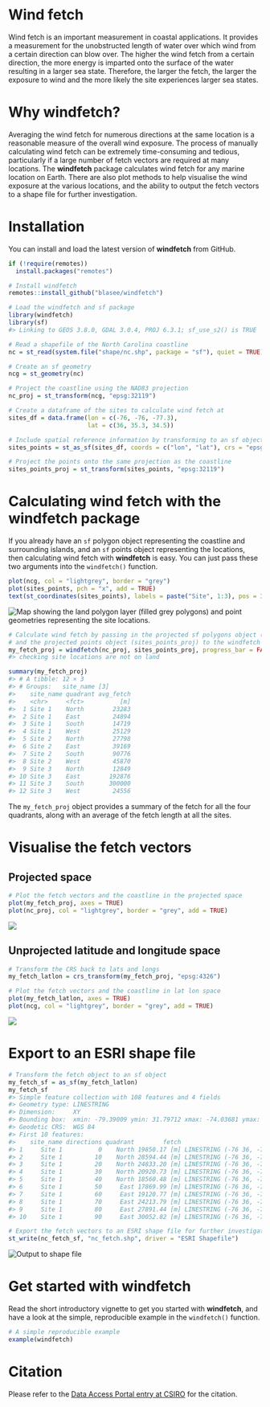 <!-- README.md is generated from README.Rmd. Please edit that file -->

# Wind fetch

Wind fetch is an important measurement in coastal applications. It
provides a measurement for the unobstructed length of water over which
wind from a certain direction can blow over. The higher the wind fetch
from a certain direction, the more energy is imparted onto the surface
of the water resulting in a larger sea state. Therefore, the larger the
fetch, the larger the exposure to wind and the more likely the site
experiences larger sea states.

# Why **windfetch**?

Averaging the wind fetch for numerous directions at the same location is
a reasonable measure of the overall wind exposure. The process of
manually calculating wind fetch can be extremely time-consuming and
tedious, particularly if a large number of fetch vectors are required at
many locations. The **windfetch** package calculates wind fetch for any
marine location on Earth. There are also plot methods to help visualise
the wind exposure at the various locations, and the ability to output
the fetch vectors to a shape file for further investigation.

# Installation

You can install and load the latest version of **windfetch** from
GitHub.

``` r
if (!require(remotes))
  install.packages("remotes")

# Install windfetch
remotes::install_github("blasee/windfetch")
```

``` r
# Load the windfetch and sf package
library(windfetch)
library(sf)
#> Linking to GEOS 3.8.0, GDAL 3.0.4, PROJ 6.3.1; sf_use_s2() is TRUE

# Read a shapefile of the North Carolina coastline
nc = st_read(system.file("shape/nc.shp", package = "sf"), quiet = TRUE)

# Create an sf geometry
ncg = st_geometry(nc)

# Project the coastline using the NAD83 projection
nc_proj = st_transform(ncg, "epsg:32119")

# Create a dataframe of the sites to calculate wind fetch at
sites_df = data.frame(lon = c(-76, -76, -77.3),
                      lat = c(36, 35.3, 34.5))

# Include spatial reference information by transforming to an sf object
sites_points = st_as_sf(sites_df, coords = c("lon", "lat"), crs = "epsg:4326")

# Project the points onto the same projection as the coastline
sites_points_proj = st_transform(sites_points, "epsg:32119")
```

# Calculating wind fetch with the **windfetch** package

If you already have an `sf` polygon object representing the coastline
and surrounding islands, and an `sf` points object representing the
locations, then calculating wind fetch with **windfetch** is easy. You
can just pass these two arguments into the `windfetch()` function.

``` r
plot(ncg, col = "lightgrey", border = "grey")
plot(sites_points, pch = "x", add = TRUE)
text(st_coordinates(sites_points), labels = paste("Site", 1:3), pos = 3)
```

![Map showing the land polygon layer (filled grey polygons) and point
geometries representing the site
locations.](README_files/figure-gfm/unnamed-chunk-4-1.png)

``` r
# Calculate wind fetch by passing in the projected sf polygons object (nc_proj)
# and the projected points object (sites_points_proj) to the windfetch function.
my_fetch_proj = windfetch(nc_proj, sites_points_proj, progress_bar = FALSE)
#> checking site locations are not on land

summary(my_fetch_proj)
#> # A tibble: 12 × 3
#> # Groups:   site_name [3]
#>    site_name quadrant avg_fetch
#>    <chr>     <fct>          [m]
#>  1 Site 1    North        23283
#>  2 Site 1    East         24894
#>  3 Site 1    South        14719
#>  4 Site 1    West         25129
#>  5 Site 2    North        27798
#>  6 Site 2    East         39169
#>  7 Site 2    South        90776
#>  8 Site 2    West         45870
#>  9 Site 3    North        12849
#> 10 Site 3    East        192876
#> 11 Site 3    South       300000
#> 12 Site 3    West         24556
```

The `my_fetch_proj` object provides a summary of the fetch for all the
four quadrants, along with an average of the fetch length at all the
sites.

# Visualise the fetch vectors

## Projected space

``` r
# Plot the fetch vectors and the coastline in the projected space
plot(my_fetch_proj, axes = TRUE)
plot(nc_proj, col = "lightgrey", border = "grey", add = TRUE)
```

![](README_files/figure-gfm/unnamed-chunk-6-1.png)<!-- -->

## Unprojected latitude and longitude space

``` r
# Transform the CRS back to lats and longs
my_fetch_latlon = crs_transform(my_fetch_proj, "epsg:4326")

# Plot the fetch vectors and the coastline in lat lon space
plot(my_fetch_latlon, axes = TRUE)
plot(ncg, col = "lightgrey", border = "grey", add = TRUE)
```

![](README_files/figure-gfm/unnamed-chunk-7-1.png)<!-- -->

# Export to an ESRI shape file

``` r
# Transform the fetch object to an sf object
my_fetch_sf = as_sf(my_fetch_latlon)
my_fetch_sf
#> Simple feature collection with 108 features and 4 fields
#> Geometry type: LINESTRING
#> Dimension:     XY
#> Bounding box:  xmin: -79.39009 ymin: 31.79712 xmax: -74.03681 ymax: 36.26015
#> Geodetic CRS:  WGS 84
#> First 10 features:
#>    site_name directions quadrant        fetch                       geometry
#> 1     Site 1          0    North 19850.17 [m] LINESTRING (-76 36, -75.993...
#> 2     Site 1         10    North 28594.44 [m] LINESTRING (-76 36, -75.935...
#> 3     Site 1         20    North 24833.20 [m] LINESTRING (-76 36, -75.897...
#> 4     Site 1         30    North 20920.73 [m] LINESTRING (-76 36, -75.877...
#> 5     Site 1         40    North 18560.48 [m] LINESTRING (-76 36, -75.862...
#> 6     Site 1         50     East 17869.99 [m] LINESTRING (-76 36, -75.844...
#> 7     Site 1         60     East 19120.77 [m] LINESTRING (-76 36, -75.813...
#> 8     Site 1         70     East 24213.79 [m] LINESTRING (-76 36, -75.744...
#> 9     Site 1         80     East 27891.44 [m] LINESTRING (-76 36, -75.693...
#> 10    Site 1         90     East 30052.82 [m] LINESTRING (-76 36, -75.666...
```

``` r
# Export the fetch vectors to an ESRI shape file for further investigation
st_write(nc_fetch_sf, "nc_fetch.shp", driver = "ESRI Shapefile")
```

![Output to shape file](./README_files/figure-gfm/fetch_shapefile.PNG)

# Get started with **windfetch**

Read the short introductory vignette to get you started with
**windfetch**, and have a look at the simple, reproducible example in
the `windfetch()` function.

``` r
# A simple reproducible example
example(windfetch)
```

# Citation

Please refer to the [Data Access Portal entry at
CSIRO](https://doi.org/10.25919/5c84-m977) for the citation.
